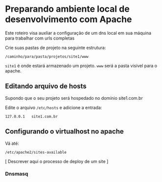# Preparando ambiente local de desenvolvimento com Apache

Este roteiro visa auxliar a configuração de um dns local em sua máquina para trabalhar com urls completas

Crie suas pastas de projeto na seguinte estrutura:

    /caminho/para/pasta/projetos/site1/www

`site1` é onde estará armazenado um projeto. `www` será a pasta visível para o apache.

## Editando arquivo de hosts

Supondo que o seu projeto será hospedado no domínio site1.com.br

Edite o arquivo `/etc/hosts` e adicione a entrada:

    127.0.0.1   site1.com.br

## Configurando o virtualhost no apache

Vá até:

    /etc/apache2/sites-available

[ Descrever aqui o processo de deploy de um site ]

### Dnsmasq